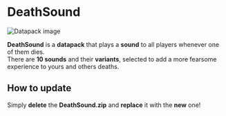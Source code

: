 # DeathSound

![Datapack image](https://i.imgur.com/cYTfBMw.png)

**DeathSound** is a **datapack** that plays a **sound** to all players whenever one of them dies.<br>
There are **10 sounds** and their **variants**, selected to add a more fearsome experience to yours and others deaths.

## How to update

Simply **delete** the **DeathSound.zip** and **replace** it with the **new** one!
